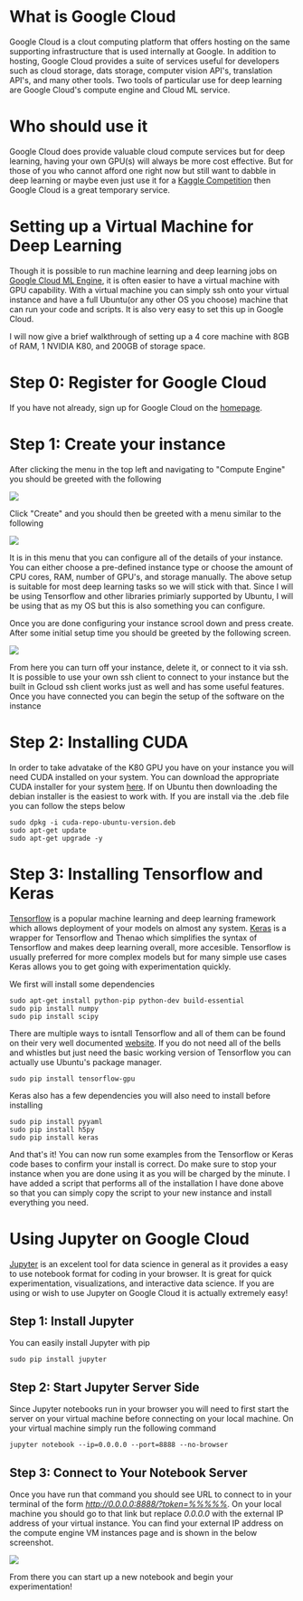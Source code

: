 # What is Google Cloud
Google Cloud is a clout computing platform that offers hosting on the same supporting
infrastructure that is used internally at Google. In addition to hosting, Google Cloud
provides a suite of services useful for developers such as cloud storage, dats storage,
computer vision API's, translation API's, and many other tools. Two tools of particular
use for deep learning are Google Cloud's compute engine and Cloud ML service. 

# Who should use it
Google Cloud does provide valuable cloud compute services but for deep learning,
having your own GPU(s) will always be more cost effective. But for those of
you who cannot afford one right now but still want to dabble in deep learning 
or maybe even just use it for a [Kaggle Competition]() then Google Cloud is a 
great temporary service.

# Setting up a Virtual Machine for Deep Learning
Though it is possible to run machine learning and deep learning jobs on
[Google Cloud ML Engine](https://cloud.google.com/ml-engine/), it is often
easier to have a virtual machine with GPU capability. With a virtual machine
you can simply ssh onto your virtual instance and have a full Ubuntu(or any 
other OS you choose) machine that can run your code and scripts. It is also
very easy to set this up in Google Cloud.

I will now give a brief walkthrough of setting up a 4 core machine with 8GB 
of RAM, 1 NVIDIA K80, and 200GB of storage space. 

# Step 0: Register for Google Cloud
If you have not already, sign up for Google Cloud on the [homepage](https://cloud.google.com/).

# Step 1: Create your instance
After clicking the menu in the top left and navigating to "Compute Engine" you should be greeted with 
the following 

![](images/1.png)

Click "Create" and you should then be greeted with a menu similar to the following

![](images/2.png)

It is in this menu that you can configure all of the details of your instance. You can either choose a pre-defined instance type or choose the amount of CPU cores, RAM, number of GPU's, and storage manually. The above setup is suitable for most deep
learning tasks so we will stick with that. Since I will be using Tensorflow and other libraries primiarly supported by Ubuntu, I will be using that as my OS but this is also something you can configure.

Once you are done configuring your instance scrool down and press create. After some initial setup time you should be greeted 
by the following screen.

![](images/5.png)

From here you can turn off your instance, delete it, or connect to it via ssh. It is possible to use your own ssh client 
to connect to your instance but the built in Gcloud ssh client works just as well and has
some useful features. Once you have connected you can begin the setup of the software on
the instance

# Step 2: Installing CUDA
In order to take advatake of the K80 GPU you have on your instance you will need CUDA
installed on your system. You can download the appropriate CUDA installer for your system
[here](https://developer.nvidia.com/cuda-downloads). If on Ubuntu then downloading the debian 
installer is the easiest to work with. If you are install via the .deb file you can follow the 
steps below

``` 
sudo dpkg -i cuda-repo-ubuntu-version.deb
sudo apt-get update
sudo apt-get upgrade -y
```
# Step 3: Installing Tensorflow and Keras
[Tensorflow](https://www.tensorflow.org/) is a popular machine learning and deep learning framework
which allows deployment of your models on almost any system. [Keras](https://keras.io/) is a wrapper
for Tensorflow and Thenao which simplifies the syntax of Tensorflow and makes deep learning overall,
more accesible. Tensorflow is usually preferred for more complex models but for many simple use cases
Keras allows you to get going with experimentation quickly.

We first will install some dependencies

```
sudo apt-get install python-pip python-dev build-essential
sudo pip install numpy
sudo pip install scipy
```

There are multiple ways to isntall Tensorflow and all of them can be found on their very well 
documented [website](https://www.tensorflow.org/install/). If you do not need all of the bells
and whistles but just need the basic working version of Tensorflow you can actually use Ubuntu's
package manager.

```
sudo pip install tensorflow-gpu
```

Keras also has a few dependencies you will also need to install before installing 

```
sudo pip install pyyaml 
sudo pip install h5py
sudo pip install keras
```

And that's it! You can now run some examples from the Tensorflow or Keras code bases to confirm 
your install is correct. Do make sure to stop your instance when you are done using it as you
will be charged by the minute. I have added a script that performs all of the installation I 
have done above so that you can simply copy the script to your new instance and install everything
you need.


# Using Jupyter on Google Cloud
[Jupyter](http://jupyter.org/) is an excelent tool for data science in general as it provides
a easy to use notebook format for coding in your browser. It is great for quick experimentation,
visualizations, and interactive data science. If you are using or wish to use Jupyter on
Google Cloud it is actually extremely easy!

## Step 1: Install Jupyter
You can easily install Jupyter with pip

```
sudo pip install jupyter
```

## Step 2: Start Jupyter Server Side
Since Jupyter notebooks run in your browser you will need to first start the server on your
virtual machine before connecting on your local machine. On your virtual machine simply run
the following command 

```
jupyter notebook --ip=0.0.0.0 --port=8888 --no-browser
```

## Step 3: Connect to Your Notebook Server
Once you have run that command you should  see URL to connect to in your terminal 
of the form *http://0.0.0.0:8888/?token=%%%%%*. On your local machine you should go to that
link but replace *0.0.0.0* with the external IP address of your virtual instance.
You can find your external IP address on the compute engine VM instances page and is 
shown in the below screenshot.

![](images/7.png)

From there you can start up a new notebook and begin your experimentation!
